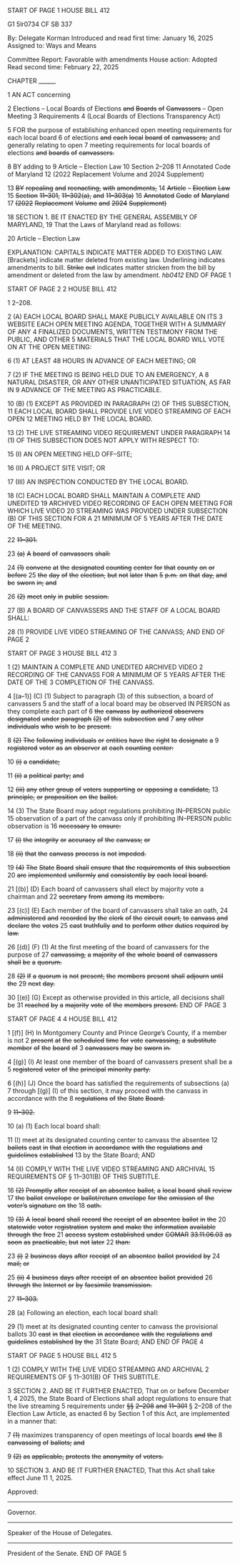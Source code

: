 START OF PAGE 1
HOUSE BILL 412

G1 5lr0734
CF SB 337

By: Delegate Korman
Introduced and read first time: January 16, 2025
Assigned to: Ways and Means

Committee Report: Favorable with amendments
House action: Adopted
Read second time: February 22, 2025

CHAPTER ______

1 AN ACT concerning

2 Elections – Local Boards of Elections ~~and~~ ~~Boards~~ ~~of~~ ~~Canvassers~~ – Open Meeting
3 Requirements
4 (Local Boards of Elections Transparency Act)

5 FOR the purpose of establishing enhanced open meeting requirements for each local board
6 of elections ~~and~~ ~~each~~ ~~local~~ ~~board~~ ~~of~~ ~~canvassers;~~ and generally relating to open
7 meeting requirements for local boards of elections ~~and~~ ~~boards~~ ~~of~~ ~~canvassers.~~

8 BY adding to
9 Article – Election Law
10 Section 2–208
11 Annotated Code of Maryland
12 (2022 Replacement Volume and 2024 Supplement)

13 ~~BY~~ ~~repealing~~ ~~and~~ ~~reenacting,~~ ~~with~~ ~~amendments,~~
14 ~~Article~~ ~~–~~ ~~Election~~ ~~Law~~
15 ~~Section~~ ~~11–301,~~ ~~11–302(a),~~ ~~and~~ ~~11–303(a)~~
16 ~~Annotated~~ ~~Code~~ ~~of~~ ~~Maryland~~
17 ~~(2022~~ ~~Replacement~~ ~~Volume~~ ~~and~~ ~~2024~~ ~~Supplement)~~

18 SECTION 1. BE IT ENACTED BY THE GENERAL ASSEMBLY OF MARYLAND,
19 That the Laws of Maryland read as follows:

20 Article – Election Law

EXPLANATION: CAPITALS INDICATE MATTER ADDED TO EXISTING LAW.
[Brackets] indicate matter deleted from existing law.
Underlining indicates amendments to bill.
~~Strike~~ ~~out~~ indicates matter stricken from the bill by amendment or deleted from the law by
amendment. *hb0412*
END OF PAGE 1

START OF PAGE 2
2 HOUSE BILL 412

1 2–208.

2 (A) EACH LOCAL BOARD SHALL MAKE PUBLICLY AVAILABLE ON ITS
3 WEBSITE EACH OPEN MEETING AGENDA, TOGETHER WITH A SUMMARY OF ANY
4 FINALIZED DOCUMENTS, WRITTEN TESTIMONY FROM THE PUBLIC, AND OTHER
5 MATERIALS THAT THE LOCAL BOARD WILL VOTE ON AT THE OPEN MEETING:

6 (1) AT LEAST 48 HOURS IN ADVANCE OF EACH MEETING; OR

7 (2) IF THE MEETING IS BEING HELD DUE TO AN EMERGENCY, A
8 NATURAL DISASTER, OR ANY OTHER UNANTICIPATED SITUATION, AS FAR IN
9 ADVANCE OF THE MEETING AS PRACTICABLE.

10 (B) (1) EXCEPT AS PROVIDED IN PARAGRAPH (2) OF THIS SUBSECTION,
11 EACH LOCAL BOARD SHALL PROVIDE LIVE VIDEO STREAMING OF EACH OPEN
12 MEETING HELD BY THE LOCAL BOARD.

13 (2) THE LIVE STREAMING VIDEO REQUIREMENT UNDER PARAGRAPH
14 (1) OF THIS SUBSECTION DOES NOT APPLY WITH RESPECT TO:

15 (I) AN OPEN MEETING HELD OFF–SITE;

16 (II) A PROJECT SITE VISIT; OR

17 (III) AN INSPECTION CONDUCTED BY THE LOCAL BOARD.

18 (C) EACH LOCAL BOARD SHALL MAINTAIN A COMPLETE AND UNEDITED
19 ARCHIVED VIDEO RECORDING OF EACH OPEN MEETING FOR WHICH LIVE VIDEO
20 STREAMING WAS PROVIDED UNDER SUBSECTION (B) OF THIS SECTION FOR A
21 MINIMUM OF 5 YEARS AFTER THE DATE OF THE MEETING.

22 ~~11–301.~~

23 ~~(a)~~ ~~A~~ ~~board~~ ~~of~~ ~~canvassers~~ ~~shall:~~

24 ~~(1)~~ ~~convene~~ ~~at~~ ~~the~~ ~~designated~~ ~~counting~~ ~~center~~ ~~for~~ ~~that~~ ~~county~~ ~~on~~ ~~or~~ ~~before~~
25 ~~the~~ ~~day~~ ~~of~~ ~~the~~ ~~election,~~ ~~but~~ ~~not~~ ~~later~~ ~~than~~ ~~5~~ ~~p.m.~~ ~~on~~ ~~that~~ ~~day,~~ ~~and~~ ~~be~~ ~~sworn~~ ~~in;~~ ~~and~~

26 ~~(2)~~ ~~meet~~ ~~only~~ ~~in~~ ~~public~~ ~~session.~~

27 (B) A BOARD OF CANVASSERS AND THE STAFF OF A LOCAL BOARD SHALL:

28 (1) PROVIDE LIVE VIDEO STREAMING OF THE CANVASS; AND
END OF PAGE 2

START OF PAGE 3
HOUSE BILL 412 3

1 (2) MAINTAIN A COMPLETE AND UNEDITED ARCHIVED VIDEO
2 RECORDING OF THE CANVASS FOR A MINIMUM OF 5 YEARS AFTER THE DATE OF THE
3 COMPLETION OF THE CANVASS.

4 [(a–1)] (C) (1) Subject to paragraph (3) of this subsection, a board of canvassers
5 and the staff of a local board may be observed IN PERSON as they complete each part of
6 ~~the~~ ~~canvass~~ ~~by~~ ~~authorized~~ ~~observers~~ ~~designated~~ ~~under~~ ~~paragraph~~ ~~(2)~~ ~~of~~ ~~this~~ ~~subsection~~ ~~and~~
7 ~~any~~ ~~other~~ ~~individuals~~ ~~who~~ ~~wish~~ ~~to~~ ~~be~~ ~~present.~~

8 ~~(2)~~ ~~The~~ ~~following~~ ~~individuals~~ ~~or~~ ~~entities~~ ~~have~~ ~~the~~ ~~right~~ ~~to~~ ~~designate~~ ~~a~~
9 ~~registered~~ ~~voter~~ ~~as~~ ~~an~~ ~~observer~~ ~~at~~ ~~each~~ ~~counting~~ ~~center:~~

10 ~~(i)~~ ~~a~~ ~~candidate;~~

11 ~~(ii)~~ ~~a~~ ~~political~~ ~~party;~~ ~~and~~

12 ~~(iii)~~ ~~any~~ ~~other~~ ~~group~~ ~~of~~ ~~voters~~ ~~supporting~~ ~~or~~ ~~opposing~~ ~~a~~ ~~candidate,~~
13 ~~principle,~~ ~~or~~ ~~proposition~~ ~~on~~ ~~the~~ ~~ballot.~~

14 (3) The State Board may adopt regulations prohibiting IN–PERSON public
15 observation of a part of the canvass only if prohibiting IN–PERSON public observation is
16 ~~necessary~~ ~~to~~ ~~ensure:~~

17 ~~(i)~~ ~~the~~ ~~integrity~~ ~~or~~ ~~accuracy~~ ~~of~~ ~~the~~ ~~canvass;~~ ~~or~~

18 ~~(ii)~~ ~~that~~ ~~the~~ ~~canvass~~ ~~process~~ ~~is~~ ~~not~~ ~~impeded.~~

19 ~~(4)~~ ~~The~~ ~~State~~ ~~Board~~ ~~shall~~ ~~ensure~~ ~~that~~ ~~the~~ ~~requirements~~ ~~of~~ ~~this~~ ~~subsection~~
20 ~~are~~ ~~implemented~~ ~~uniformly~~ ~~and~~ ~~consistently~~ ~~by~~ ~~each~~ ~~local~~ ~~board.~~

21 [(b)] (D) Each board of canvassers shall elect by majority vote a chairman and
22 ~~secretary~~ ~~from~~ ~~among~~ ~~its~~ ~~members.~~

23 [(c)] (E) Each member of the board of canvassers shall take an oath,
24 ~~administered~~ ~~and~~ ~~recorded~~ ~~by~~ ~~the~~ ~~clerk~~ ~~of~~ ~~the~~ ~~circuit~~ ~~court,~~ ~~to~~ ~~canvass~~ ~~and~~ ~~declare~~ ~~the~~ ~~votes~~
25 ~~cast~~ ~~truthfully~~ ~~and~~ ~~to~~ ~~perform~~ ~~other~~ ~~duties~~ ~~required~~ ~~by~~ ~~law.~~

26 [(d)] (F) (1) At the first meeting of the board of canvassers for the purpose of
27 ~~canvassing,~~ ~~a~~ ~~majority~~ ~~of~~ ~~the~~ ~~whole~~ ~~board~~ ~~of~~ ~~canvassers~~ ~~shall~~ ~~be~~ ~~a~~ ~~quorum.~~

28 ~~(2)~~ ~~If~~ ~~a~~ ~~quorum~~ ~~is~~ ~~not~~ ~~present,~~ ~~the~~ ~~members~~ ~~present~~ ~~shall~~ ~~adjourn~~ ~~until~~ ~~the~~
29 ~~next~~ ~~day.~~

30 [(e)] (G) Except as otherwise provided in this article, all decisions shall be
31 ~~reached~~ ~~by~~ ~~a~~ ~~majority~~ ~~vote~~ ~~of~~ ~~the~~ ~~members~~ ~~present.~~
END OF PAGE 3

START OF PAGE 4
4 HOUSE BILL 412

1 [(f)] (H) In Montgomery County and Prince George’s County, if a member is not
2 ~~present~~ ~~at~~ ~~the~~ ~~scheduled~~ ~~time~~ ~~for~~ ~~vote~~ ~~canvassing,~~ ~~a~~ ~~substitute~~ ~~member~~ ~~of~~ ~~the~~ ~~board~~ ~~of~~
3 ~~canvassers~~ ~~may~~ ~~be~~ ~~sworn~~ ~~in.~~

4 [(g)] (I) At least one member of the board of canvassers present shall be a
5 ~~registered~~ ~~voter~~ ~~of~~ ~~the~~ ~~principal~~ ~~minority~~ ~~party.~~

6 [(h)] (J) Once the board has satisfied the requirements of subsections (a)
7 through [(g)] (I) of this section, it may proceed with the canvass in accordance with the
8 ~~regulations~~ ~~of~~ ~~the~~ ~~State~~ ~~Board.~~

9 ~~11–302.~~

10 (a) (1) Each local board shall:

11 (I) meet at its designated counting center to canvass the absentee
12 ~~ballots~~ ~~cast~~ ~~in~~ ~~that~~ ~~election~~ ~~in~~ ~~accordance~~ ~~with~~ ~~the~~ ~~regulations~~ ~~and~~ ~~guidelines~~ ~~established~~
13 by the State Board; AND

14 (II) COMPLY WITH THE LIVE VIDEO STREAMING AND ARCHIVAL
15 REQUIREMENTS OF § 11–301(B) OF THIS SUBTITLE.

16 ~~(2)~~ ~~Promptly~~ ~~after~~ ~~receipt~~ ~~of~~ ~~an~~ ~~absentee~~ ~~ballot,~~ ~~a~~ ~~local~~ ~~board~~ ~~shall~~ ~~review~~
17 ~~the~~ ~~ballot~~ ~~envelope~~ ~~or~~ ~~ballot/return~~ ~~envelope~~ ~~for~~ ~~the~~ ~~omission~~ ~~of~~ ~~the~~ ~~voter’s~~ ~~signature~~ ~~on~~ ~~the~~
18 ~~oath.~~

19 ~~(3)~~ ~~A~~ ~~local~~ ~~board~~ ~~shall~~ ~~record~~ ~~the~~ ~~receipt~~ ~~of~~ ~~an~~ ~~absentee~~ ~~ballot~~ ~~in~~ ~~the~~
20 ~~statewide~~ ~~voter~~ ~~registration~~ ~~system~~ ~~and~~ ~~make~~ ~~the~~ ~~information~~ ~~available~~ ~~through~~ ~~the~~ ~~free~~
21 ~~access~~ ~~system~~ ~~established~~ ~~under~~ ~~COMAR~~ ~~33.11.06.03~~ ~~as~~ ~~soon~~ ~~as~~ ~~practicable,~~ ~~but~~ ~~not~~ ~~later~~
22 ~~than:~~

23 ~~(i)~~ ~~2~~ ~~business~~ ~~days~~ ~~after~~ ~~receipt~~ ~~of~~ ~~an~~ ~~absentee~~ ~~ballot~~ ~~provided~~ ~~by~~
24 ~~mail;~~ ~~or~~

25 ~~(ii)~~ ~~4~~ ~~business~~ ~~days~~ ~~after~~ ~~receipt~~ ~~of~~ ~~an~~ ~~absentee~~ ~~ballot~~ ~~provided~~
26 ~~through~~ ~~the~~ ~~Internet~~ ~~or~~ ~~by~~ ~~facsimile~~ ~~transmission.~~

27 ~~11–303.~~

28 (a) Following an election, each local board shall:

29 (1) meet at its designated counting center to canvass the provisional ballots
30 ~~cast~~ ~~in~~ ~~that~~ ~~election~~ ~~in~~ ~~accordance~~ ~~with~~ ~~the~~ ~~regulations~~ ~~and~~ ~~guidelines~~ ~~established~~ ~~by~~ ~~the~~
31 State Board; AND
END OF PAGE 4

START OF PAGE 5
HOUSE BILL 412 5

1 (2) COMPLY WITH THE LIVE VIDEO STREAMING AND ARCHIVAL
2 REQUIREMENTS OF § 11–301(B) OF THIS SUBTITLE.

3 SECTION 2. AND BE IT FURTHER ENACTED, That on or before December 1,
4 2025, the State Board of Elections shall adopt regulations to ensure that the live streaming
5 requirements under ~~§§~~ ~~2–208~~ ~~and~~ ~~11–301~~ § 2–208 of the Election Law Article, as enacted
6 by Section 1 of this Act, are implemented in a manner that:

7 ~~(1)~~ maximizes transparency of open meetings of local boards ~~and~~ ~~the~~
8 ~~canvassing~~ ~~of~~ ~~ballots;~~ ~~and~~

9 ~~(2)~~ ~~as~~ ~~applicable,~~ ~~protects~~ ~~the~~ ~~anonymity~~ ~~of~~ ~~voters.~~

10 SECTION 3. AND BE IT FURTHER ENACTED, That this Act shall take effect June
11 1, 2025.

Approved:

________________________________________________________________________________
Governor.

________________________________________________________________________________
Speaker of the House of Delegates.

________________________________________________________________________________
President of the Senate.
END OF PAGE 5